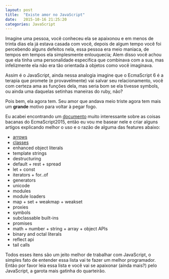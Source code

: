 ```yaml
---
layout: post
title:  "Existe amor no JavaScript"
date:   2015-10-16 21:25:20
categories: JavaScript 
---
```


Imagine uma pessoa, você conheceu ela se apaixonou e em menos de trinta dias ela já estava casada com você, depois de algum tempo você foi percebendo alguns defeitos nela, essa pessoa era meio maniaca, de tempos em tempos ela simplesmente enlouquecia; Alem disso você achou que ela tinha uma personalidade especifica que combinava com a sua, mas infelizmente ela não era tão orientada à objetos como você imaginava.

Assim é o JavaScript, ainda nessa analogia imagine que o EcmaScript 6 é a terapia que promete (e provavelmente) vai salvar seu relacionamento, você com certeza ama as funções dela, mas seria bom se ela tivesse symbols, ou ainda uma daquelas setinhas maneiras do ruby, não?

Pois bem, ela agora tem. Seu amor que andava meio triste agora tem mais um **grande** motivo para voltar à pegar fogo.

Eu acabei encontrando um [documento](https://github.com/lukehoban/es6features#readme) muito interessante sobre as coisas bacanas do EcmaScript2015, então eu vou me basear nele e criar alguns artigos explicando melhor o uso e o razão de alguma das features abaixo:

* [arrows](http://josenberg.com.br/ecmascript-arrows/)
* [classes](http://josenberg.com.br/ecmascript-classes/)
* enhanced object literals
* template strings
* destructuring
* default + rest + spread
* let + const
* iterators + for..of
* generators
* unicode
* modules
* module loaders
* map + set + weakmap + weakset
* proxies
* symbols
* subclassable built-ins
* promises
* math + number + string + array + object APIs
* binary and octal literals
* reflect api
* tail calls

Todos esses itens são um jeito melhor de trabalhar com JavaScript, o simples fato de entender essa lista vai te fazer um melhor programador. Então por favor leia essa lista e você vai se apaixonar (ainda mais?) pelo JavaScript, a garota mais gatinha do quarteirão.
